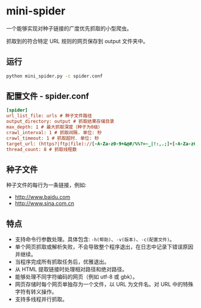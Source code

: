 # mini-spider

一个能够实现对种子链接的广度优先抓取的小型爬虫。

抓取到的符合特定 URL 规则的网页保存到 output 文件夹中。

## 运行

```bash
python mini_spider.py -c spider.conf
```

## 配置文件 - spider.conf

```ini
[spider]
url_list_file: urls # 种子文件路径
output_directory: output # 抓取结果存储目录
max_depth: 1 # 最大抓取深度（种子为0级）
crawl_interval: 1 # 抓取间隔. 单位: 秒
crawl_timeout: 1 # 抓取超时. 单位: 秒
target_url: (https?|ftp|file)://[-A-Za-z0-9+&@#/%%?=~_|!:,.;]+[-A-Za-z0-9+&@#/%%=~_|]
thread_count: 8 # 抓取线程数
```

## 种子文件

种子文件的每行为一条链接，例如:

- <http://www.baidu.com>
- <http://www.sina.com.cn>

## 特点

- 支持命令行参数处理。具体包含: `-h(帮助)`、`-v(版本)`、`-c(配置文件)`。
- 单个网页抓取或解析失败，不会导致整个程序退出，在日志中记录下错误原因并继续。
- 当程序完成所有抓取任务后，优雅退出。
- 从 HTML 提取链接时处理相对路径和绝对路径。
- 能够处理不同字符编码的网页（例如 utf-8 或 gbk）。
- 网页存储时每个网页单独存为一个文件，以 URL 为文件名。对 URL 中的特殊字符有转义操作。
- 支持多线程并行抓取。
